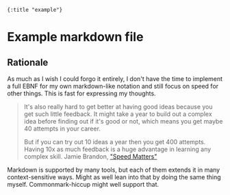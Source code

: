 ```edn
{:title "example"}
```

# Example markdown file

## Rationale
As much as I wish I could forgo it entirely, I don't have the time to implement a full EBNF for my own markdown-like notation and still focus on speed for other things. This is fast for expressing my thoughts.

> It's also really hard to get better at having good ideas because you get such little feedback. It might take a year to build out a complex idea before finding out if it's good or not, which means you get maybe 40 attempts in your career.
>
> But if you can try out 10 ideas a year then you get 400 attempts. Having 10x as much feedback is a huge advantage in learning any complex skill.
Jamie Brandon, ["Speed Matters"](https://www.scattered-thoughts.net/writing/speed-matters/)

Markdown is supported by many tools, but each of them extends it in many context-sensitive ways. Might as well lean into that by doing the same thing myself. Commonmark-hiccup might well support that.


